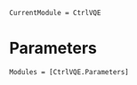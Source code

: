 ```@meta
CurrentModule = CtrlVQE
```

# Parameters

```@autodocs
Modules = [CtrlVQE.Parameters]
```
